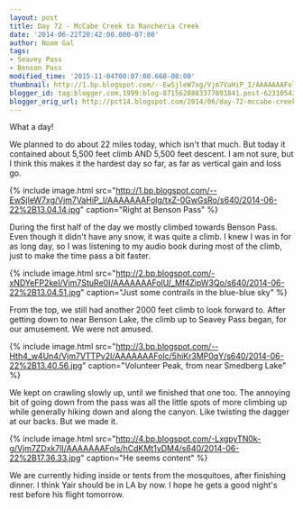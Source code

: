 ```yaml
---
layout: post
title: Day 72 - McCabe Creek to Rancheria Creek
date: '2014-06-22T20:42:00.000-07:00'
author: Noam Gal
tags:
- Seavey Pass
- Benson Pass
modified_time: '2015-11-04T00:07:08.668-08:00'
thumbnail: http://1.bp.blogspot.com/--EwSjleW7xg/Vjm7VaHiP_I/AAAAAAAFolg/txZ-0GwGsRo/s72-c/2014-06-22%2B13.04.14.jpg
blogger_id: tag:blogger.com,1999:blog-8715620883377891841.post-6231054341865442894
blogger_orig_url: http://pct14.blogspot.com/2014/06/day-72-mccabe-creek-to-rancheria-creek.html
---
```


What a day!

We planned to do about 22 miles today, which isn't that much. But today it contained about 5,500 feet climb AND 5,500 feet descent. I am not sure, but I think this makes it the hardest day so far, as far as vertical gain and loss go.

{% include image.html src="http://1.bp.blogspot.com/--EwSjleW7xg/Vjm7VaHiP_I/AAAAAAAFolg/txZ-0GwGsRo/s640/2014-06-22%2B13.04.14.jpg" caption="Right at Benson Pass" %}

During the first half of the day we mostly climbed towards Benson Pass. Even though it didn't have any snow, it was quite a climb. I knew I was in for as long day, so I was listening to my audio book during most of the climb, just to make the time pass a bit faster.

{% include image.html src="http://2.bp.blogspot.com/-xNDYeFP2keI/Vjm7StuRe0I/AAAAAAAFolU/_Mf4ZipW3Qo/s640/2014-06-22%2B13.04.51.jpg" caption="Just some contrails in the blue-blue sky" %}

From the top, we still had another 2000 feet climb to look forward to. After getting down to near Benson Lake, the climb up to Seavey Pass began, for our amusement. We were not amused.

{% include image.html src="http://3.bp.blogspot.com/--Hth4_w4Un4/Vjm7VTTPv2I/AAAAAAAFolc/5hiKr3MP0qY/s640/2014-06-22%2B13.40.56.jpg" caption="Volunteer Peak, from near Smedberg Lake" %}

 We kept on crawling slowly up, until we finished that one too. The annoying bit of going down from the pass was all
 the little spots of more climbing up while generally hiking down and along the canyon. Like twisting the dagger at
 our backs. But we made it.


{% include image.html src="http://4.bp.blogspot.com/-LxgpyTN0k-g/Vjm7ZDxk7lI/AAAAAAAFols/hCdKMt1vDM4/s640/2014-06-22%2B17.36.33.jpg" caption="He seems content" %}

 We are currently hiding inside or tents from the mosquitoes, after finishing dinner. I think Yair should be in LA by
 now. I hope he gets a good night's rest before his flight tomorrow.
